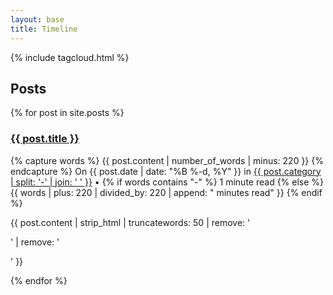 ```yaml
---
layout: base
title: Timeline
---
```


{% include tagcloud.html %}

## Posts

{% for post in site.posts %}
  <div>
	  <h3><a href="{{ post.url }}">{{ post.title }}</a></h3>
		{% capture words %}
			{{ post.content | number_of_words | minus: 220 }}
		{% endcapture %}
		On {{ post.date | date: "%B %-d, %Y"  }} in
    <a href="/">{{ post.category | split: '-' | join: ' ' }}</a> • <i class="fa fa-clock-o"></i>
		{% if words contains "-" %}
			1 minute read
		{% else %}
			{{ words | plus: 220 | divided_by: 220 | append: " minutes read" }}
		{% endif %}
	  <p>{{ post.content | strip_html | truncatewords: 50 | remove: '<p>' | remove: '</p>' }}</p>
  </div>
{% endfor %}
